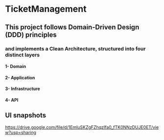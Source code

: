 # TicketManagement
 ## This project follows Domain-Driven Design (DDD) principles 
 ### and implements a Clean Architecture, structured into four distinct layers 
 #### 1- Domain
 #### 2- Application 
 #### 3- Infrastructure
 #### 4- API 
 ## UI snapshots
https://drive.google.com/file/d/1EmluSKZgFZhqzIfa0_fTK0NNzDUJE0ET/view?usp=sharing
